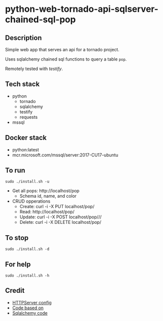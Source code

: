 # python-web-tornado-api-sqlserver-chained-sql-pop

## Description
Simple web app that serves an api
for a tornado project.

Uses sqlalchemy chained sql functions to query a table `pop`.

Remotely tested with *testify*.

## Tech stack
- python
  - tornado
  - sqlalchemy
  - testify
  - requests
- mssql

## Docker stack
- python:latest
- mcr.microsoft.com/mssql/server:2017-CU17-ubuntu

## To run
`sudo ./install.sh -u`
- Get all pops: http://localhost/pop
  - Schema id, name, and color
- CRUD opperations
  - Create: curl -i -X PUT localhost/pop/<id>
  - Read: http://localhost/pop/<id>
  - Update: curl -i -X POST localhost/pop/<id>/<name>/<color>
  - Delete: curl -i -X DELETE localhost/pop/<id>

## To stop
`sudo ./install.sh -d`

## For help
`sudo ./install.sh -h`

## Credit
- [HTTPServer config](https://phrase.com/blog/posts/tornado-web-framework-i18n/)
- [Code based on](https://www.tornadoweb.org/en/stable/)
- [Sqlalchemy code](https://medium.com/swlh/tornado-and-sqlalchemy-847eecbc0445)